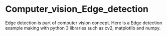 # Computer_vision_Edge_detection

Edge detection is part of computer vision concept. 
Here is a Edge detection example making with python 3 libraries such as cv2, matplotlib and numpy.

